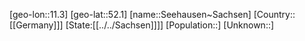﻿---
location: [52.1,11.3]
type: City
tags:
- geo/City


SpocWebEntityId: 34168
isDeleted: false
confidential: public

---
[geo-lon::11.3]
[geo-lat::52.1]
[name::Seehausen~Sachsen]
[Country::[[Germany]]]
[State:[[../../Sachsen]]]]
[Population::]
[Unknown::]

